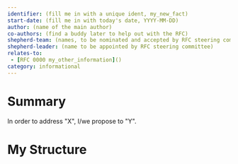 ```yaml
---
identifier: (fill me in with a unique ident, my_new_fact)
start-date: (fill me in with today's date, YYYY-MM-DD)
author: (name of the main author)
co-authors: (find a buddy later to help out with the RFC)
shepherd-team: (names, to be nominated and accepted by RFC steering committee)
shepherd-leader: (name to be appointed by RFC steering committee)
relates-to:
 - [RFC 0000 my_other_information]()
category: informational
---
```


<!--
If you are seeking to gather consensus on a fact, or seek general acceptance about
a new information, then use this template.
The fact or information should be sufficiently important to require an RFC process
Some examples are, without being an exhaustive list:

- Start a talk, meetup, or social networking account that will be expected to
  officially “represent nix”
- Document design issues, or recording the decision to _not_ act upon something.
- Proposing an experiment.
- Record high-stake proof-generated insight.
-->

# Summary
[summary]: #summary

<!-- One paragraph to resume this document. -->

In order to address "X", I/we propose to "Y".

# My Structure

<!-- This template does not have a recommended structure, please use your best
judgement for your particular case. -->
